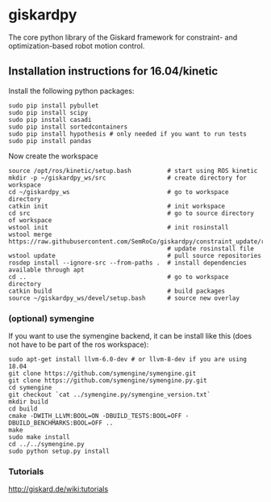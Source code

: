 # giskardpy
The core python library of the Giskard framework for constraint- and optimization-based robot motion control.

## Installation instructions for 16.04/kinetic

Install the following python packages:
```
sudo pip install pybullet
sudo pip install scipy
sudo pip install casadi
sudo pip install sortedcontainers
sudo pip install hypothesis # only needed if you want to run tests
sudo pip install pandas
```

Now create the workspace
```
source /opt/ros/kinetic/setup.bash          # start using ROS kinetic
mkdir -p ~/giskardpy_ws/src                 # create directory for workspace
cd ~/giskardpy_ws                           # go to workspace directory
catkin init                                 # init workspace
cd src                                      # go to source directory of workspace
wstool init                                 # init rosinstall
wstool merge https://raw.githubusercontent.com/SemRoCo/giskardpy/constraint_update/rosinstall/catkin.rosinstall
                                            # update rosinstall file
wstool update                               # pull source repositories
rosdep install --ignore-src --from-paths .  # install dependencies available through apt
cd ..                                       # go to workspace directory
catkin build                                # build packages
source ~/giskardpy_ws/devel/setup.bash      # source new overlay
```

### (optional) symengine
If you want to use the symengine backend, it can be install like this (does not have to be part of the ros workspace):
```
sudo apt-get install llvm-6.0-dev # or llvm-8-dev if you are using 18.04
git clone https://github.com/symengine/symengine.git
git clone https://github.com/symengine/symengine.py.git
cd symengine
git checkout `cat ../symengine.py/symengine_version.txt`
mkdir build
cd build
cmake -DWITH_LLVM:BOOL=ON -DBUILD_TESTS:BOOL=OFF -DBUILD_BENCHMARKS:BOOL=OFF ..
make
sudo make install
cd ../../symengine.py
sudo python setup.py install
```

### Tutorials
http://giskard.de/wiki:tutorials

